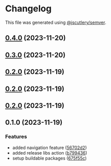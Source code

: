 # Changelog

This file was generated using [@jscutlery/semver](https://github.com/jscutlery/semver).

## [0.4.0](https://github.com/deriv-com/deriv-com-v2/compare/hooks-0.3.0...hooks-0.4.0) (2023-11-20)

## [0.3.0](https://github.com/deriv-com/deriv-com-v2/compare/hooks-0.2.0...hooks-0.3.0) (2023-11-20)

## [0.2.0](https://github.com/deriv-com/deriv-com-v2/compare/hooks-0.1.0...hooks-0.2.0) (2023-11-19)

## [0.2.0](https://github.com/deriv-com/deriv-com-v2/compare/hooks-0.1.0...hooks-0.2.0) (2023-11-19)

## [0.2.0](https://github.com/deriv-com/deriv-com-v2/compare/hooks-0.1.0...hooks-0.2.0) (2023-11-19)

## 0.1.0 (2023-11-19)


### Features

* added navigation feature ([56702d2](https://github.com/deriv-com/deriv-com-v2/commit/56702d2bac2e9c081ca7f986fead7f50f53723e4))
* added release libs action ([b799436](https://github.com/deriv-com/deriv-com-v2/commit/b7994362021f5da9c1d02cd995c8ee0bd8c353a7))
* setup buildable packages ([675f55c](https://github.com/deriv-com/deriv-com-v2/commit/675f55c6b1d1984596a664306deab038383a9f31))
